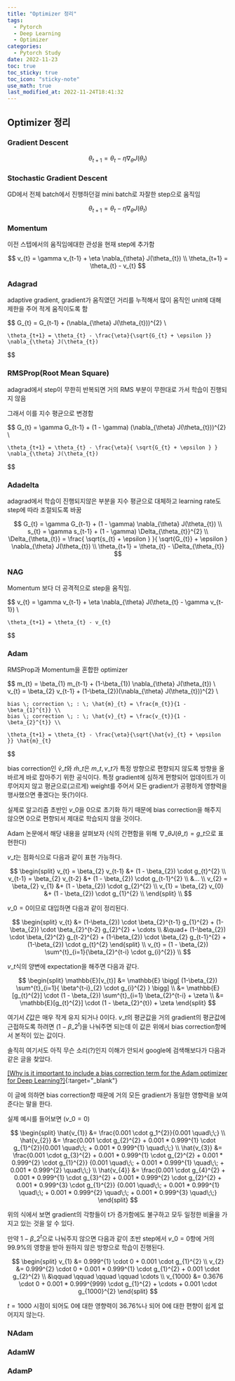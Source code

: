 ```yaml
---
title: "Optimizer 정리"
tags:
  - Pytorch
  - Deep Learning
  - Optimizer
categories:
  - Pytorch Study
date: 2022-11-23
toc: true
toc_sticky: true
toc_icon: "sticky-note"
use_math: true
last_modified_at: 2022-11-24T18:41:32
---
```



## Optimizer 정리

### Gradient Descent

$$
    \theta_{t+1} = \theta_{t} - \eta \nabla_{\theta} J(\theta_{t})
$$

### Stochastic Gradient Descent

GD에서 전체 batch에서 진행하던걸 mini batch로 자잘한 step으로 움직임

$$
    \theta_{t+1} = \theta_{t} - \eta \nabla_{\theta} J(\theta_{t})
$$


### Momentum

이전 스텝에서의 움직임에대한 관성을 현재 step에 추가함

$$
    v_{t} = \gamma v_{t-1} + \eta \nabla_{\theta} J(\theta_{t}) \\
    \theta_{t+1} = \theta_{t} - v_{t}
$$

### Adagrad

adaptive gradient, gradient가 움직였던 거리를 누적해서 많이 움직인 unit에 대해 제한을 주어 적게 움직이도록 함

$$
    G_{t} = G_{t-1} + (\nabla_{\theta} J(\theta_{t}))^{2} \\

    \theta_{t+1} = \theta_{t} - \frac{\eta}{\sqrt{G_{t} + \epsilon }} \nabla_{\theta} J(\theta_{t})
$$

### RMSProp(Root Mean Square)

adagrad에서 step이 무한히 반복되면 거의 RMS 부분이 무한대로 가서 학습이 진행되지 않음

그래서 이를 지수 평균으로 변경함

$$
    G_{t} = \gamma G_{t-1} + (1 - \gamma) (\nabla_{\theta} J(\theta_{t}))^{2} \\

    \theta_{t+1} = \theta_{t} - \frac{\eta}{ \sqrt{G_{t} + \epsilon } } \nabla_{\theta} J(\theta_{t})
$$

### Adadelta

adagrad에서 학습이 진행되지않은 부분을 지수 평균으로 대체하고
learning rate도 step에 따라 조절되도록 바꿈

$$
    G_{t} = \gamma G_{t-1} + (1 - \gamma) \nabla_{\theta} J(\theta_{t}) \\
    s_{t} = \gamma s_{t-1} + (1 - \gamma) \Delta_{\theta_{t}}^{2} \\
    \Delta_{\theta_{t}} =  \frac{ \sqrt{s_{t} + \epsilon } }{ \sqrt{G_{t}} + \epsilon } \nabla_{\theta} J(\theta_{t}) \\
    \theta_{t+1} = \theta_{t} - \Delta_{\theta_{t}}
$$

### NAG 

Momentum 보다 더 공격적으로 step을 움직임. 

$$
    v_{t} = \gamma v_{t-1} + \eta \nabla_{\theta} J(\theta_{t} - \gamma v_{t-1}) \\ 

    \theta_{t+1} = \theta_{t} - v_{t}
$$

### Adam

RMSProp과 Momentum을 혼합한 optimizer

$$
    m_{t} = \beta_{1} m_{t-1} + (1-\beta_{1}) \nabla_{\theta} J(\theta_{t}) \\
    v_{t} = \beta_{2} v_{t-1} + (1-\beta_{2})(\nabla_{\theta} J(\theta_{t}))^{2} \\

    bias \; correction \; : \; \hat{m}_{t} = \frac{m_{t}}{1 - \beta_{1}^{t}} \\
    bias \; correction \; : \; \hat{v}_{t} = \frac{v_{t}}{1 - \beta_{2}^{t}} \\

    \theta_{t+1} = \theta_{t} - \frac{\eta}{\sqrt{\hat{v}_{t} + \epsilon }} \hat{m}_{t}
$$

bias correction인 $\hat{v}\_{t}$와 $\hat{m}\_{t}$은 $m\_{t}, v\_{t}$가 특정 방향으로 편향되지 않도록 방향을 올바르게 바로 잡아주기 위한
공식이다. 특정 gradient에 심하게 편향되어 업데이트가 이루어지지 않고 평균으로(고르게) weight를 주어서 모든 gradient가 공평하게 영향력을 행사했으면 좋겠다는 뜻(?)이다.

실제로 알고리즘 초반인 $v\_{0}$을 0으로 초기화 하기 때문에 bias correction을 해주지 않으면 0으로 편향되서 제대로 학습되지 않을 것이다.

Adam 논문에서 해당 내용을 살펴보자 (식의 간편함을 위해 $\nabla\_{\theta} J(\theta\_{t})=g\_{t}$으로 표현한다)

$v\_{t}$는 점화식으로 다음과 같이 표현 가능하다.

$$  
    \begin{split}
    v_{t} = \beta_{2} v_{t-1} &+ (1 - \beta_{2}) \cdot g_{t}^{2} \\ 
    v_{t-1} = \beta_{2} v_{t-2} &+ (1 - \beta_{2}) \cdot g_{t-1}^{2} \\ 
    &... \\
    v_{2} = \beta_{2} v_{1} &+ (1 - \beta_{2}) \cdot g_{2}^{2} \\
    v_{1} = \beta_{2} v_{0} &+ (1 - \beta_{2}) \cdot g_{1}^{2} \\ 
    \end{split} \\
$$

$v\_{0} = 0$이므로 대입하면 다음과 같이 정리된다.


$$
    \begin{split}
    v_{t} &=  (1-\beta_{2}) \cdot \beta_{2}^{t-1} g_{1}^{2}
           + (1-\beta_{2}) \cdot \beta_{2}^{t-2} g_{2}^{2} +  \cdots \\
           &\quad+ (1-\beta_{2}) \cdot \beta_{2}^{2} g_{t-2}^{2} 
           + (1-\beta_{2}) \cdot \beta_{2} g_{t-1}^{2} 
           + (1-\beta_{2}) \cdot g_{t}^{2}
    \end{split}
    \\
    v_{t} = (1 - \beta_{2}) \sum^{t}_{i=1}{\beta_{2}^{t-i} \cdot g_{i}^{2}} \\
$$

$v\_{t}$식의 양변에 expectation을 해주면 다음과 같다.

$$
    \begin{split}
    \mathbb{E}[v_{t}] &= \mathbb{E} \bigg[ (1-\beta_{2}) \sum^{t}_{i=1}{ \beta^{t-i}_{2} \cdot g_{i}^{2} }  \bigg] \\
                    &= \mathbb{E}[g_{t}^{2}] \cdot (1 - \beta_{2}) \sum^{t}_{i=1} \beta_{2}^{t-i} + \zeta \\
                    &= \mathbb{E}[g_{t}^{2}] \cdot (1 - \beta_{2}^{t}) + \zeta
    \end{split}
$$

여기서 $\zeta$값은 매우 작게 유지 되거나 0이다. $v\_{t}$의 평균값을 거의 gradient의 평균값에 근접하도록 하려면 $(1-\beta\_{2}^{t})$을 나눠주면 되는데 
이 값은 위에서 bias correction항에서 본적이 있는 값이다.

솔직히 여기서도 아직 무슨 소리(?)인지 이해가 안되서 google에 검색해보다가 다음과 같은 글을 찾았다.

[[Why is it important to include a bias correction term for the Adam optimizer for Deep Learning?]](https://stats.stackexchange.com/questions/232741/why-is-it-important-to-include-a-bias-correction-term-for-the-adam-optimizer-for){:target="_blank"}

이 글에 의하면 bias correction항 때문에 거의 모든 gradient가 동일한 영향력을 보여준다는 말을 한다.

실제 예시를 들어보면 ($v\_{0} = 0$) 

$$
    \begin{split}
    \hat{v_{1}} &= \frac{0.001 \cdot g_1^{2}}{0.001 \quad\;\;} \\ 
    \hat{v_{2}} &= \frac{0.001 \cdot g_{2}^{2} + 0.001 * 0.999^{1} \cdot g_{1}^{2}}{0.001 \quad\;\; + 0.001 * 0.999^{1} \quad\;\;} \\
    \hat{v_{3}} &= \frac{0.001 \cdot g_{3}^{2} + 0.001 * 0.999^{1} \cdot g_{2}^{2} + 0.001 * 0.999^{2} \cdot g_{1}^{2}}
                    {0.001 \quad\;\; + 0.001 * 0.999^{1} \quad\;\; + 0.001 * 0.999^{2} \quad\;\;} \\
    \hat{v_{4}} &= \frac{0.001 \cdot g_{4}^{2} + 0.001 * 0.999^{1} \cdot g_{3}^{2} + 0.001 * 0.999^{2} \cdot g_{2}^{2} + 0.001 * 0.999^{3} \cdot g_{1}^{2}}
                {0.001 \quad\;\; + 0.001 * 0.999^{1} \quad\;\; + 0.001 * 0.999^{2} \quad\;\; + 0.001 * 0.999^{3} \quad\;\;}
    \end{split}
$$

위의 식에서 보면 gradient의 각항들이 t가 증가함에도 불구하고 모두 일정한 비율을 가지고 있는 것을 알 수 있다. 

만약 $1 - \beta\_{2}^{t}$으로 나눠주지 않으면 다음과 같이 초반 step에서 $v\_{0}=0$항에 거의 99.9%의 영향을 받아 원하지 않은 방향으로 학습이 진행된다.

$$
    \begin{split}
    v_{1} &= 0.999^{1} \cdot 0 + 0.001 \cdot g_{1}^{2} \\
    v_{2} &= 0.999^{2} \cdot 0 + 0.001 * 0.999^{1} \cdot g_{1}^{2} + 0.001 \cdot g_{2}^{2} \\
    &\qquad \qquad \qquad \qquad \cdots \\
    v_{1000} &= 0.3676 \cdot 0 + 0.001 * 0.999^{999} \cdot g_{1}^{2} + \cdots + 0.001 \cdot g_{1000}^{2}
    \end{split}
$$

$t=1000$ 시점이 되어도 $0$에 대한 영향력이 $36.76\%$나 되어 $0$에 대한 편향이 쉽게 없어지지 않는다.

### NAdam

### AdamW

### AdamP
